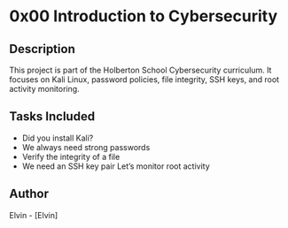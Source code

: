 # 0x00 Introduction to Cybersecurity

## Description
This project is part of the Holberton School Cybersecurity curriculum.
It focuses on Kali Linux, password policies, file integrity, SSH keys, and root activity monitoring.

## Tasks Included
- Did you install Kali?
- We always need strong passwords
- Verify the integrity of a file
- We need an SSH key pair Let’s monitor root activity

## Author
 Elvin - [Elvin]
